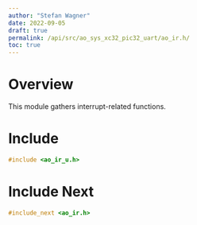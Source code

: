 ```yaml
---
author: "Stefan Wagner"
date: 2022-09-05
draft: true
permalink: /api/src/ao_sys_xc32_pic32_uart/ao_ir.h/
toc: true
---
```


# Overview

This module gathers interrupt-related functions.

# Include

```c
#include <ao_ir_u.h>
```

# Include Next

```c
#include_next <ao_ir.h>
```

